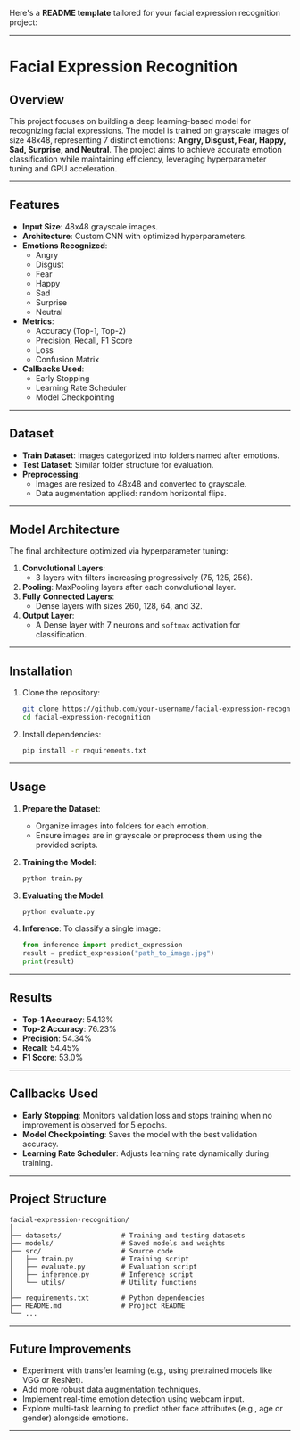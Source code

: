 Here's a **README template** tailored for your facial expression recognition project:

---

# **Facial Expression Recognition**

## **Overview**
This project focuses on building a deep learning-based model for recognizing facial expressions. The model is trained on grayscale images of size 48x48, representing 7 distinct emotions: **Angry, Disgust, Fear, Happy, Sad, Surprise, and Neutral**. The project aims to achieve accurate emotion classification while maintaining efficiency, leveraging hyperparameter tuning and GPU acceleration.

---

## **Features**
- **Input Size**: 48x48 grayscale images.
- **Architecture**: Custom CNN with optimized hyperparameters.
- **Emotions Recognized**:
  - Angry
  - Disgust
  - Fear
  - Happy
  - Sad
  - Surprise
  - Neutral
- **Metrics**:
  - Accuracy (Top-1, Top-2)
  - Precision, Recall, F1 Score
  - Loss
  - Confusion Matrix
- **Callbacks Used**:
  - Early Stopping
  - Learning Rate Scheduler
  - Model Checkpointing

---

## **Dataset**
- **Train Dataset**: Images categorized into folders named after emotions.
- **Test Dataset**: Similar folder structure for evaluation.
- **Preprocessing**:
  - Images are resized to 48x48 and converted to grayscale.
  - Data augmentation applied: random horizontal flips.

---

## **Model Architecture**
The final architecture optimized via hyperparameter tuning:
1. **Convolutional Layers**:
   - 3 layers with filters increasing progressively (75, 125, 256).
2. **Pooling**: MaxPooling layers after each convolutional layer.
3. **Fully Connected Layers**:
   - Dense layers with sizes 260, 128, 64, and 32.
4. **Output Layer**:
   - A Dense layer with 7 neurons and `softmax` activation for classification.

---

## **Installation**
1. Clone the repository:
   ```bash
   git clone https://github.com/your-username/facial-expression-recognition.git
   cd facial-expression-recognition
   ```
2. Install dependencies:
   ```bash
   pip install -r requirements.txt
   ```

---

## **Usage**
1. **Prepare the Dataset**:
   - Organize images into folders for each emotion.
   - Ensure images are in grayscale or preprocess them using the provided scripts.
   
2. **Training the Model**:
   ```bash
   python train.py
   ```

3. **Evaluating the Model**:
   ```bash
   python evaluate.py
   ```

4. **Inference**:
   To classify a single image:
   ```python
   from inference import predict_expression
   result = predict_expression("path_to_image.jpg")
   print(result)
   ```

---

## **Results**
- **Top-1 Accuracy**: 54.13%
- **Top-2 Accuracy**: 76.23%
- **Precision**: 54.34%
- **Recall**: 54.45%
- **F1 Score**: 53.0%

---

## **Callbacks Used**
- **Early Stopping**: Monitors validation loss and stops training when no improvement is observed for 5 epochs.
- **Model Checkpointing**: Saves the model with the best validation accuracy.
- **Learning Rate Scheduler**: Adjusts learning rate dynamically during training.

---

## **Project Structure**
```plaintext
facial-expression-recognition/
│
├── datasets/               # Training and testing datasets
├── models/                 # Saved models and weights
├── src/                    # Source code
│   ├── train.py            # Training script
│   ├── evaluate.py         # Evaluation script
│   ├── inference.py        # Inference script
│   └── utils/              # Utility functions
│
├── requirements.txt        # Python dependencies
├── README.md               # Project README
└── ...
```

---

## **Future Improvements**
- Experiment with transfer learning (e.g., using pretrained models like VGG or ResNet).
- Add more robust data augmentation techniques.
- Implement real-time emotion detection using webcam input.
- Explore multi-task learning to predict other face attributes (e.g., age or gender) alongside emotions.

---

